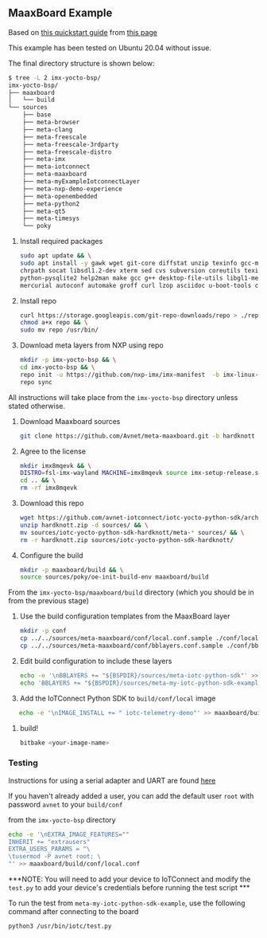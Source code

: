 ## MaaxBoard Example
 
Based on [this quickstart guide](https://www.avnet.com/wps/wcm/connect/onesite/35645cc9-4317-4ca0-a2fa-30cce5f9ff17/MaaXBoard-Mini-Linux-Yocto-Lite-Development_Guide-V1.0-EN.pdf?MOD=AJPERES) from [this page](https://www.avnet.com/wps/portal/us/products/avnet-boards/avnet-board-families/maaxboard/maaxboard?utm_source=hackster)
      
This example has been tested on Ubuntu 20.04 without issue.

The final directory structure is shown below:
```bash
$ tree -L 2 imx-yocto-bsp/
imx-yocto-bsp/
├── maaxboard
│   └── build
└── sources
    ├── base
    ├── meta-browser
    ├── meta-clang
    ├── meta-freescale
    ├── meta-freescale-3rdparty
    ├── meta-freescale-distro
    ├── meta-imx
    ├── meta-iotconnect
    ├── meta-maaxboard
    ├── meta-myExampleIotconnectLayer
    ├── meta-nxp-demo-experience
    ├── meta-openembedded
    ├── meta-python2
    ├── meta-qt5
    ├── meta-timesys
    └── poky
```

1. Install required packages
   ```bash
   sudo apt update && \
   sudo apt install -y gawk wget git-core diffstat unzip texinfo gcc-multilib build-essential
   chrpath socat libsdl1.2-dev xterm sed cvs subversion coreutils texi2html docbook-utils
   python-pysqlite2 help2man make gcc g++ desktop-file-utils libgl1-mesa-dev libglu1-mesa-dev
   mercurial autoconf automake groff curl lzop asciidoc u-boot-tools cpio sudo locales python
   ```
1. Install repo
   ```bash
   curl https://storage.googleapis.com/git-repo-downloads/repo > ./repo && \
   chmod a+x repo && \
   sudo mv repo /usr/bin/
   ```
1. Download meta layers from NXP using repo
   ```bash
   mkdir -p imx-yocto-bsp && \
   cd imx-yocto-bsp && \
   repo init -u https://github.com/nxp-imx/imx-manifest  -b imx-linux-hardknott -m imx-5.10.35-2.0.0.xml && \
   repo sync
   ```

All instructions will take place from the `imx-yocto-bsp` directory unless stated otherwise.

1. Download Maaxboard sources
   ```bash
   git clone https://github.com/Avnet/meta-maaxboard.git -b hardknott sources/meta-maaxboard
   ```
1. Agree to the license
   ```bash
   mkdir imx8mqevk && \
   DISTRO=fsl-imx-wayland MACHINE=imx8mqevk source imx-setup-release.sh -b imx8mqevk && \
   cd .. && \
   rm -rf imx8mqevk
   ```
1. Download this repo
   ```bash
   wget https://github.com/avnet-iotconnect/iotc-yocto-python-sdk/archive/refs/heads/hardknott.zip && \
   unzip hardknott.zip -d sources/ && \
   mv sources/iotc-yocto-python-sdk-hardknott/meta-* sources/ && \
   rm -r hardknott.zip sources/iotc-yocto-python-sdk-hardknott/
   ```
1. Configure the build
   ```bash
   mkdir -p maaxboard/build && \
   source sources/poky/oe-init-build-env maaxboard/build
   ```
From the `imx-yocto-bsp/maaxboard/build` directory (which you should be in from the previous stage)
1. Use the build configuration templates from the MaaxBoard layer
   ```bash
   mkdir -p conf
   cp ../../sources/meta-maaxboard/conf/local.conf.sample ./conf/local.conf && \
   cp ../../sources/meta-maaxboard/conf/bblayers.conf.sample ./conf/bblayers.conf
   ```
1. Edit build configuration to include these layers
   ```bash
   echo -e '\nBBLAYERS += "${BSPDIR}/sources/meta-iotc-python-sdk"' >> conf/bblayers.conf && \
   echo 'BBLAYERS += "${BSPDIR}/sources/meta-my-iotc-python-sdk-example"' >> conf/bblayers.conf
   ```

1. Add the IoTConnect Python SDK to `build/conf/local` image
```bash
   echo -e '\nIMAGE_INSTALL += " iotc-telemetry-demo"' >> maaxboard/build/conf/local.conf 
```
1. build!
   ```bash
   bitbake <your-image-name>
   ```
### Testing

Instructions for using a serial adapter and UART are found [here](https://www.hackster.io/monica/getting-started-with-maaxboard-headless-setup-24102b)  

If you haven't already added a user, you can add the default user `root` with password `avnet` to your `build/conf`

from the `imx-yocto-bsp` directory

   ```bash
echo -e '\nEXTRA_IMAGE_FEATURES=""
INHERIT += "extrausers"
EXTRA_USERS_PARAMS = "\ 
\tusermod -P avnet root; \ 
"' >> maaxboard/build/conf/local.conf 
   ```

***NOTE: You will need to add your device to IoTConnect and modify the `test.py` to add your device's credentials before running the test script  ***

To run the test from `meta-my-iotc-python-sdk-example`, use the following command after connecting to the board
```bash
python3 /usr/bin/iotc/test.py 
```

